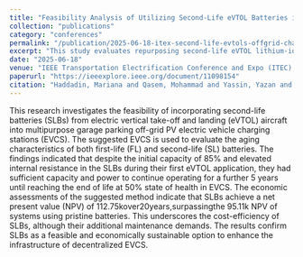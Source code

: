 ```yaml
---
title: "Feasibility Analysis of Utilizing Second‑Life eVTOL Batteries in Off‑Grid EV Charging Stations"
collection: "publications"
category: "conferences"
permalink: "/publication/2025-06-18-itex-second-life-evtols-offgrid-charging"
excerpt: "This study evaluates repurposing second-life eVTOL lithium-ion batteries for off-grid, PV-powered EV charging stations, modeling operational behavior, aging, and economics."
date: "2025-06-18"
venue: "IEEE Transportation Electrification Conference and Expo (ITEC), Anaheim, CA, USA"
paperurl: "https://ieeexplore.ieee.org/document/11098154"
citation: "Haddadin, Mariana and Qasem, Mohammad and Yassin, Yazan and Al-Hallaj, Said and Krishnamurthy, Mahesh (2025). \"Feasibility Analysis of Utilizing Second‑Life eVTOL Batteries in Off‑Grid EV Charging Stations.\" In <i>Proc. IEEE ITEC 2025</i>, Anaheim, CA, USA."
---
```

This research investigates the feasibility of incorporating second-life batteries (SLBs) from electric vertical take-off and landing (eVTOL) aircraft into multipurpose garage parking off-grid PV electric vehicle charging stations (EVCS). The suggested EVCS is used to evaluate the aging characteristics of both first-life (FL) and second-life (SL) batteries. The findings indicated that despite the initial capacity of 85% and elevated internal resistance in the SLBs during their first eVTOL application, they had sufficient capacity and power to continue operating for a further 5 years until reaching the end of life at 50% state of health in EVCS. The economic assessments of the suggested method indicate that SLBs achieve a net present value (NPV) of 112.75kover20years,surpassingthe 95.11k NPV of systems using pristine batteries. This underscores the cost-efficiency of SLBs, although their additional maintenance demands. The results confirm SLBs as a feasible and economically sustainable option to enhance the infrastructure of decentralized EVCS.
